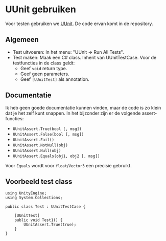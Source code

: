 UUnit gebruiken
===============

Voor testen gebruiken we [UUnit][uunit]. De code ervan komt in de repository.

Algemeen
--------

 - Test uitvoeren: In het menu: "UUnit -> Run All Tests".
 - Test maken: Maak een C# class. Inherit van UUnitTestCase. Voor de testfuncties in de class geldt:
    - Geef `void` return type.
    - Geef geen parameters.
    - Geef `[UUnitTest]` als annotation.

Documentatie
------------

Ik heb geen goede documentatie kunnen vinden, maar de code is zo klein dat je het zelf kunt snappen. In het bijzonder zijn er de volgende assert-functies:

 - `UUnitAssert.True(bool [, msg])`
 - `UUnitAssert.False(bool [, msg])`
 - `UUnitAssert.Fail()`
 - `UUnitAssert.NotNull(obj)`
 - `UUnitAssert.Null(obj)`
 - `UUnitAssert.Equals(obj1, obj2 [, msg])`

Voor `Equals` wordt voor `float`/`Vector3` een precisie gebruikt.

Voorbeeld test class
--------------------

    using UnityEngine;
    using System.Collections;

    public class Test : UUnitTestCase {

        [UUnitTest]
        public void Test1() {
            UUnitAssert.True(true);
        }
    }



 [uunit]: https://github.com/pboechat/uunit/
